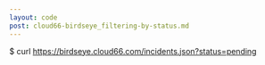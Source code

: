 ```yaml
---
layout: code
post: cloud66-birdseye_filtering-by-status.md
---
```



$ curl https://birdseye.cloud66.com/incidents.json?status=pending
